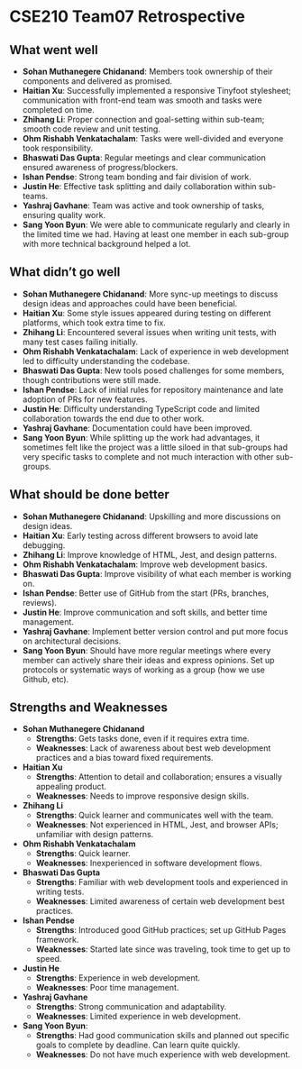 # CSE210 Team07 Retrospective

## What went well
- **Sohan Muthanegere Chidanand**: Members took ownership of their components and delivered as promised.
- **Haitian Xu**: Successfully implemented a responsive Tinyfoot stylesheet; communication with front-end team was smooth and tasks were completed on time.
- **Zhihang Li**: Proper connection and goal-setting within sub-team; smooth code review and unit testing.
- **Ohm Rishabh Venkatachalam**: Tasks were well-divided and everyone took responsibility.
- **Bhaswati Das Gupta**: Regular meetings and clear communication ensured awareness of progress/blockers.
- **Ishan Pendse**: Strong team bonding and fair division of work.
- **Justin He**: Effective task splitting and daily collaboration within sub-teams.
- **Yashraj Gavhane**: Team was active and took ownership of tasks, ensuring quality work.
- **Sang Yoon Byun**: We were able to communicate regularly and clearly in the limited time we had. Having at least one member in each sub-group with more technical background helped a lot.

## What didn’t go well
- **Sohan Muthanegere Chidanand**: More sync-up meetings to discuss design ideas and approaches could have been beneficial.
- **Haitian Xu**: Some style issues appeared during testing on different platforms, which took extra time to fix.
- **Zhihang Li**: Encountered several issues when writing unit tests, with many test cases failing initially.
- **Ohm Rishabh Venkatachalam**: Lack of experience in web development led to difficulty understanding the codebase.
- **Bhaswati Das Gupta**: New tools posed challenges for some members, though contributions were still made.
- **Ishan Pendse**: Lack of initial rules for repository maintenance and late adoption of PRs for new features.
- **Justin He**: Difficulty understanding TypeScript code and limited collaboration towards the end due to other work.
- **Yashraj Gavhane**: Documentation could have been improved.
- **Sang Yoon Byun**: While splitting up the work had advantages, it sometimes felt like the project was a little siloed in that sub-groups had very specific tasks to complete and not much interaction with other sub-groups.

## What should be done better
- **Sohan Muthanegere Chidanand**: Upskilling and more discussions on design ideas.
- **Haitian Xu**: Early testing across different browsers to avoid late debugging.
- **Zhihang Li**: Improve knowledge of HTML, Jest, and design patterns.
- **Ohm Rishabh Venkatachalam**: Improve web development basics.
- **Bhaswati Das Gupta**: Improve visibility of what each member is working on.
- **Ishan Pendse**: Better use of GitHub from the start (PRs, branches, reviews).
- **Justin He**: Improve communication and soft skills, and better time management.
- **Yashraj Gavhane**: Implement better version control and put more focus on architectural decisions.
- **Sang Yoon Byun**: Should have more regular meetings where every member can actively share their ideas and express opinions. Set up protocols or systematic ways of working as a group (how we use Github, etc).

## Strengths and Weaknesses
- **Sohan Muthanegere Chidanand**
  - **Strengths**: Gets tasks done, even if it requires extra time.
  - **Weaknesses**: Lack of awareness about best web development practices and a bias toward fixed requirements.
- **Haitian Xu**
  - **Strengths**: Attention to detail and collaboration; ensures a visually appealing product.
  - **Weaknesses**: Needs to improve responsive design skills.
- **Zhihang Li**
  - **Strengths**: Quick learner and communicates well with the team.
  - **Weaknesses**: Not experienced in HTML, Jest, and browser APIs; unfamiliar with design patterns.
- **Ohm Rishabh Venkatachalam**
  - **Strengths**: Quick learner.
  - **Weaknesses**: Inexperienced in software development flows.
- **Bhaswati Das Gupta**
  - **Strengths**: Familiar with web development tools and experienced in writing tests.
  - **Weaknesses**: Limited awareness of certain web development best practices.
- **Ishan Pendse**
  - **Strengths**: Introduced good GitHub practices; set up GitHub Pages framework.
  - **Weaknesses**: Started late since was traveling, took time to get up to speed.
- **Justin He**
  - **Strengths**: Experience in web development.
  - **Weaknesses**: Poor time management.
- **Yashraj Gavhane**
  - **Strengths**: Strong communication and adaptability.
  - **Weaknesses**: Limited experience in web development.
- **Sang Yoon Byun**:
  - **Strengths**: Had good communication skills and planned out specific goals to complete by deadline. Can learn quite quickly.
  - **Weaknesses**: Do not have much experience with web development.
